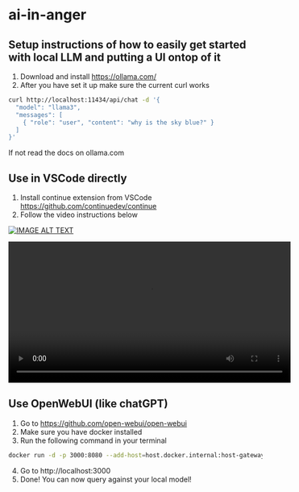 # ai-in-anger

## Setup instructions of how to easily get started with local LLM and putting a UI ontop of it

1. Download and install https://ollama.com/
2. After you have set it up make sure the current curl works

```sh
curl http://localhost:11434/api/chat -d '{
  "model": "llama3",
  "messages": [
    { "role": "user", "content": "why is the sky blue?" }
  ]
}'
```

If not read the docs on ollama.com

## Use in VSCode directly

1. Install continue extension from VSCode https://github.com/continuedev/continue
2. Follow the video instructions below

[![IMAGE ALT TEXT](http://img.youtube.com/vi/_mcv_rcC0mk/0.jpg)](http://www.youtube.com/watch?v=_mcv_rcC0mk "Setup continue against LLM")

<video src="setup-continue.mp4" width="560" height="auto" controls></video>


## Use OpenWebUI (like chatGPT)

1. Go to https://github.com/open-webui/open-webui
2. Make sure you have docker installed
3. Run the following command in your terminal

```sh
docker run -d -p 3000:8080 --add-host=host.docker.internal:host-gateway -v open-webui:/app/backend/data --name open-webui --restart always ghcr.io/open-webui/open-webui:main
```

4. Go to http://localhost:3000
5. Done! You can now query against your local model!
